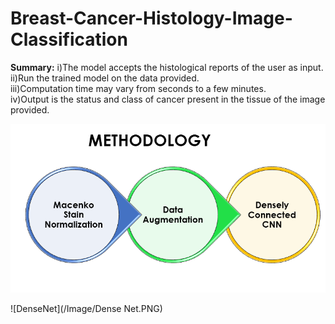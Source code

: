 # Breast-Cancer-Histology-Image-Classification
**Summary:**
i)The model accepts the histological reports of the user as input.                                                                        
ii)Run the trained model on the data provided.                                                                                             
iii)Computation time may vary from seconds to a few minutes.                                                                              
iv)Output is the status and class of cancer present in the tissue of the image provided.                                                   

![Methodology](/Image/Methods.PNG)



![DenseNet](/Image/Dense Net.PNG)
